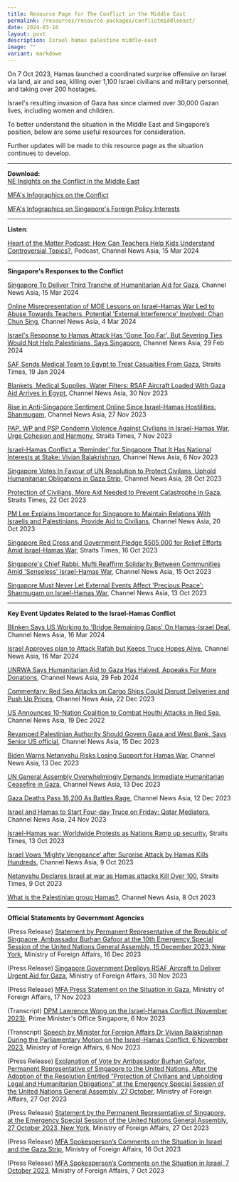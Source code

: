 ```yaml
---
title: Resource Page for The Conflict in the Middle East
permalink: /resources/resource-packages/conflictmiddleeast/
date: 2024-03-16
layout: post
description: Israel hamas palestine middle-east
image: ""
variant: markdown
---
```

On 7 Oct 2023, Hamas launched a coordinated surprise offensive on Israel via land, air and sea, killing over 1,100 Israel civilians and military personnel, and taking over 200 hostages. 

Israel's resulting invasion of Gaza has since claimed over 30,000 Gazan lives, including women and children.

To better understand the situation in the Middle East and Singapore’s position, below are some useful resources for consideration.

Further updates will be made to this resource page as the situation continues to develop.

****
**Download:**
<br> [NE Insights on the Conflict in the Middle East](/files/NE_Insights_on_the_Middle_East_Conflict_Updated.pdf)

<a target="blank" href="https://www.mfa.gov.sg/Newsroom/Announcements-and-Highlights/2023/11/20231106-Parl-Sitting">MFA's Infographics on the Conflict</a>

<a target="blank" href="https://drive.google.com/drive/folders/1DowhPeYUSo1v1E4DIT8arWdItxZ4a_J3"> MFA's Infographics on Singapore's Foreign Policy Interests</a>

****

**Listen**:

<a target="blank" href="https://www.channelnewsasia.com/podcasts/classroom-cce-lessons-difficult-topics-moe-schools-students-heart-matter-podcast-4194666">Heart of the Matter Podcast: How Can Teachers Help Kids Understand Controversial Topics?</a>, Podcast, Channel News Asia, 15 Mar 2024

****
**Singapore's Responses to the Conflict**

<a target="blank" href="https://www.channelnewsasia.com/singapore/singapore-gaza-humanitarian-assistance-rsaf-airdrop-jordan-4196956"> Singapore To Deliver Third Tranche of Humanitarian Aid for Gaza</a>, Channel News Asia, 15 Mar 2024

<a target="blank" href="https://www.channelnewsasia.com/singapore/lessons-israel-hamas-conflict-online-representation-teacher-abuse-external-interference-chan-chun-sing-4168581">Online Misrepresentation of MOE Lessons on Israel-Hamas War Led to Abuse Towards Teachers, Potential 'External Interference' Involved: Chan Chun Sing</a>, Channel News Asia, 4 Mar 2024

<a target="blank" href="https://www.channelnewsasia.com/world/us-urges-israel-let-muslims-worship-al-aqsa-during-ramadan-4157671">Israel's Response to Hamas Attack Has 'Gone Too Far', But Severing Ties Would Not Help Palestinians, Says Singapore</a>, Channel News Asia, 29 Feb 2024

<a target="blank" href="https://www.straitstimes.com/singapore/saf-sends-medical-team-to-egypt-to-treat-casualties-from-gaza">SAF Sends Medical Team to Egypt to Treat Casualties From Gaza</a>, Straits Times, 19 Jan 2024

<a target="blank" href="https://www.channelnewsasia.com/singapore/singapore-rsaf-urgent-aid-gaza-civilians-israel-hamas-war-3954321">Blankets, Medical Supplies, Water Filters: RSAF Aircraft Loaded With Gaza Aid Arrives in Egypt</a>, Channel News Asia, 30 Nov 2023

<a target="blank" href="https://www.channelnewsasia.com/singapore/shanmugam-anti-singapore-sentiments-online-after-oct-7-hamas-israel-3948091">Rise in Anti-Singapore Sentiment Online Since Israel-Hamas Hostilities: Shanmugam</a>, Channel News Asia, 27 Nov 2023

<a target="blank" href="https://www.straitstimes.com/singapore/politics/pap-wp-and-psp-condemn-violence-against-civilians-in-israel-hamas-war-urge-cohesion-and-harmony">PAP, WP and PSP Condemn Violence Against Civilians in Israel-Hamas War, Urge Cohesion and Harmony</a>, Straits Times, 7 Nov 2023

<a target="blank" href="https://www.channelnewsasia.com/singapore/israel-hamas-conflict-stark-reminder-singapore-national-interests-stake-vivian-balakrishnan-3899991?cid=telegram_cna_social_28112017_cna">Israel-Hamas Conflict a 'Reminder' for Singapore That It Has National Interests at Stake: Vivian Balakrishnan</a>, Channel News Asia, 6 Nov 2023

<a target="blank" href="https://www.channelnewsasia.com/singapore/singapore-vote-resolution-gaza-israel-hamas-conflict-humanitarian-civilians-united-nations-3879266">Singapore Votes In Favour of UN Resolution to Protect Civilans, Uphold Humanitarian Obligations in Gaza Strip</a>, Channel News Asia, 28 Oct 2023

<a target="blank" href="https://www.straitstimes.com/singapore/community/protection-of-civilians-more-aid-needed-to-prevent-catastrophe-in-gaza-president-tharman">Protection of Civilians, More Aid Needed to Prevent Catastrophe in Gaza</a>, Straits Times, 22 Oct 2023

<a target="blank" href="https://www.channelnewsasia.com/singapore/sensible-singapore-maintain-relations-israel-palestinians-provide-aid-civilians-conflict-pm-lee-hsien-loong-3861481">PM Lee Explains Importance for Singapore to Maintain Relations With Israelis and Palestinians, Provide Aid to Civilians</a>, Channel News Asia, 20 Oct 2023

<a target="blank" href="https://www.straitstimes.com/singapore/singapore-red-cross-pledges-205k-for-relief-efforts-amid-israel-hamas-war">Singapore Red Cross and Government Pledge $505,000 for Relief Efforts Amid Israel-Hamas War</a>, Straits Times, 16 Oct 2023

<a target="blank" href="https://www.channelnewsasia.com/singapore/chief-rabbi-mufti-singapore-solidarity-jewish-muslim-communities-israel-hamas-war-3847391">Singapore's Chief Rabbi, Mufti Reaffirm Solidarity Between Communities Amid 'Senseless' Israel-Hamas War</a>, Channel News Asia, 15 Oct 2023

<a target="blank" href="https://www.straitstimes.com/singapore/singapore-must-never-let-external-events-affect-precious-peace-shanmugam-on-israel-hamas-war">Singapore Must Never Let External Events Affect 'Precious Peace': Shanmugam on Israel-Hamas War</a>, Channel News Asia, 13 Oct 2023

****

**Key Event Updates Related to the Israel-Hamas Conflict**

<a target="blank" href="https://www.channelnewsasia.com/world/blinken-says-us-working-bridge-remaining-gaps-hamas-israel-deal-4199091">Blinken Says US Working to 'Bridge Remaining Gaps' On Hamas-Israel Deal</a>, Channel News Asia, 16 Mar 2024

<a target="blank" href="https://www.channelnewsasia.com/world/israel-approves-plan-attack-rafah-keeps-truce-hopes-alive-4199416">Israel Approves plan to Attack Rafah but Keeps Truce Hopes Alive</a>, Channel News Asia, 16 Mar 2024

<a target="blank" href="https://www.channelnewsasia.com/world/unrwa-gaza-united-nations-israel-hamas-humanitarian-aid-halved-suspended-4159371">UNRWA Says Humanitarian Aid to Gaza Has Halved, Appeaks For More Donations</a>, Channel News Asia, 29 Feb 2024

<a target="blank" href="https://www.channelnewsasia.com/commentary/red-sea-suez-canal-houthi-shipping-delay-cost-4004226">Commentary: Red Sea Attacks on Cargo Ships Could Disrupt Deliveries and Push Up Prices</a>, Channel News Asia, 22 Dec 2023

<a target="blank" href="https://www.channelnewsasia.com/world/us-plans-international-coalition-counter-red-sea-attacks-3997746">US Announces 10-Nation Coalition to Combat Houthi Attacks in Red Sea</a>, Channel News Asia, 19 Dec 2022

<a target="blank" href="https://www.channelnewsasia.com/world/us-official-palestinian-authority-control-gaza-west-bank-3990471">Revamped Palestinian Authority Should Govern Gaza and West Bank, Says Senior US official</a>, Channel News Asia, 15 Dec 2023

<a target="blank" href="https://www.channelnewsasia.com/world/biden-warns-netanyahu-risks-losing-support-israel-hamas-gaza-palestinian-war-3984606">Biden Warns Netanyahu Risks Losing Support for Hamas War</a>, Channel News Asia, 13 Dec 2023
																																																														
<a target="blank" href="https://www.channelnewsasia.com/world/un-general-assembly-gaza-humanitarian-ceasefire-israel-hamas-war-3984446">UN General Assembly Overwhelmingly Demands Immediate Humanitarian Ceasefire in Gaza</a>, Channel News Asia, 13 Dec 2023

<a target="blank" href="https://www.channelnewsasia.com/world/israel-hamas-gaza-deaths-battles-rage-3980721">Gaza Deaths Pass 18,200 As Battles Rage</a>, Channel News Asia, 12 Dec 2023

<a target="blank" href="https://www.channelnewsasia.com/world/israel-hamas-war-gaza-hostage-release-deal-negotiations-qatar-3942191">Israel and Hamas to Start Four-day Truce on Friday: Qatar Mediators</a>, Channel News Asia, 24 Nov 2023

<a target="blank" href="https://www.youtube.com/watch?v=pyo1ff69LaY">Israel-Hamas war: Worldwide Protests as Nations Ramp up security</a>, Straits Times, 13 Oct 2023

<a target="blank" href="https://www.channelnewsasia.com/world/israel-hamas-surprise-attack-gaza-strikes-3828731">Israel Vows ‘Mighty Vengeance’ after Surprise Attack by Hamas Kills Hundreds</a>, Channel News Asia, 9 Oct 2023

<a target="blank" href="https://www.straitstimes.com/world/middle-east/sirens-warning-of-incoming-rockets-sound-around-gaza-near-tel-aviv">Netanyahu Declares Israel at war as Hamas attacks Kill Over 100</a>, Straits Times, 9 Oct 2023

<a target="blank" href="https://www.channelnewsasia.com/world/what-palestinian-group-hamas-3828851">What is the Palestinian group Hamas?</a>, Channel News Asia, 8 Oct 2023

****

**Official Statements by Government Agencies**

(Press Release) <a target="blank" href="https://www.mfa.gov.sg/Newsroom/Press-Statements-Transcripts-and-Photos/2023/12/UNGA-10th-ESS-on-Gaza">Statement by Permanent Representative of the Republic of Singpaore, Ambassador Burhan Gafoor at the 10th Emergency Special Session of the United Nations General Assembly, 15 December 2023, New York</a>, Ministry of Foreign Affairs, 16 Dec 2023

(Press Release) <a target="blank" href="https://www.mfa.gov.sg/Newsroom/Press-Statements-Transcripts-and-Photos/2023/11/20231130-SG-Delivers-Aid-to-Gaza">Singapore Government Deplloys RSAF Aircraft to Deliver Urgent Aid for Gaza</a>, Ministry of Foreign Affairs, 30 Nov 2023

(Press Release) <a target="blank" href="https://www.mfa.gov.sg/Newsroom/Press-Statements-Transcripts-and-Photos/2023/11/Situation-in-Gaza_231117"> MFA Press Statement on the Situation in Gaza</a>, Ministry of Foreign Affairs, 17 Nov 2023

(Transcript) <a target="blank" href="https://www.pmo.gov.sg/Newsroom/DPM-Lawrence-Wong-on-the-Israel-Hamas-Conflict-November-2023"> DPM Lawrence Wong on the Israel-Hamas Conflict (November 2023)</a>, Prime Minister's Office Singapore, 6 Nov 2023

(Transcript) <a target="blank" href="https://www.mfa.gov.sg/Newsroom/Press-Statements-Transcripts-and-Photos/2023/11/20231106ministerspeech"> Speech by Minister for Foreign Affairs Dr Vivian Balakrishnan During the Parliamentary Motion on the Israel-Hamas Conflict, 6 November 2023</a>, Ministry of Foreign Affairs, 6 Nov 2023

(Press Release) <a target="blank" href="https://www.mfa.gov.sg/Newsroom/Press-Statements-Transcripts-and-Photos/2023/10/20231028---10th-ESS-UNGA-EOV"> Explanation of Vote by Ambassador Burhan Gafoor, Permanent Representative of Singapore to the United Nations, After the Adoption of the Resolution Entitled “Protection of Civilians and Upholding Legal and Humanitarian Obligations” at the Emergency Special Session of the United Nations General Assembly, 27 October</a>, Ministry of Foreign Affairs, 27 Oct 2023

(Press Release) <a target="blank" href="https://www.mfa.gov.sg/Newsroom/Press-Statements-Transcripts-and-Photos/2023/10/20231028---10thESSUNGAIsrael-Gaza">Statement by the Permanent Representative of Singapore, at the Emergency Special Session of the United Nations General Assembly, 27 October 2023, New York</a>, Ministry of Foreign Affairs, 27 Oct 2023

(Press Release) <a target="blank" href="https://www.mfa.gov.sg/Newsroom/Press-Statements-Transcripts-and-Photos/2023/10/20231016israelgaza">MFA Spokesperson’s Comments on the Situation in Israel and the Gaza Strip</a>, Ministry of Foreign Affairs, 16 Oct 2023

(Press Release) <a target="blank" href="https://www.mfa.gov.sg/Newsroom/Press-Statements-Transcripts-and-Photos/2023/10/MFA-Spokesperson-Comment_Situation-in-Israel_231007">MFA Spokesperson’s Comments on the Situation in Israel, 7 October 2023</a>, Ministry of Foreign Affairs, 7 Oct 2023